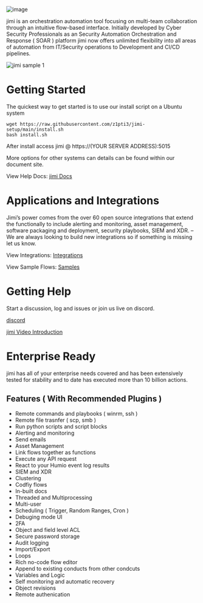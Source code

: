 ![image](https://user-images.githubusercontent.com/66521110/135731432-96d7acc4-1c1f-47b1-b81a-6e0f47c9994c.png)

jimi is an orchestration automation tool focusing on multi-team collaboration through an intuitive flow-based interface. Initially developed by Cyber Security Professionals as an Security Automation Orchestration and Response ( SOAR ) platform jimi now offers unlimited flexibility into all areas of automation from IT/Security operations to Development and CI/CD pipelines. 

![jimi sample 1](https://user-images.githubusercontent.com/66521110/123510485-cf27b080-d673-11eb-9a41-0a82de0b8115.gif)

# Getting Started

The quickest way to get started is to use our install script on a Ubuntu system

```
wget https://raw.githubusercontent.com/z1pti3/jimi-setup/main/install.sh
bash install.sh
```

After install access jimi @ https://(YOUR SERVER ADDRESS):5015

More options for other systems can details can be found within our document site.

View Help Docs: [jimi Docs](https://z1pti3.github.io/jimiDocs)

# Applications and Integrations 

Jimi’s power comes from the over 60 open source integrations that extend the functionally to include alerting and monitoring, asset management, software packaging and deployment, security playbooks, SIEM and XDR. – We are always looking to build new integrations so if something is missing let us know.

View Integrations: [Integrations](https://github.com/topics/jimiplugin)

View Sample Flows: [Samples](https://github.com/z1pti3/jimiFlows)

# Getting Help

Start a discussion, log and issues or join us live on discord.

[discord](https://discord.gg/XWKkbDdJF9)

[jimi Video Introduction](https://www.youtube.com/watch?v=g-Eo6qMQGoE)

# Enterprise Ready

jimi has all of your enterprise needs covered and has been extensively tested for stability and to date has executed more than 10 billion actions.

## Features ( With Recommended Plugins )
* Remote commands and playbooks ( winrm, ssh )
* Remote file trasnfer ( scp, smb )
* Run python scripts and script blocks
* Alerting and monitoring
* Send emails
* Asset Management
* Link flows together as functions
* Execute any API request
* React to your Humio event log results
* SIEM and XDR
* Clustering
* Codfiy flows
* In-built docs 
* Threaded and Multiprocessing
* Multi-user
* Scheduling ( Trigger, Random Ranges, Cron )
* Debuging mode UI
* 2FA
* Object and field level ACL
* Secure password storage
* Audit logging
* Import/Export
* Loops
* Rich no-code flow editor
* Append to existing conducts from other condcuts
* Variables and Logic
* Self monitoring and automatic recovery
* Object revisions
* Remote authenication
